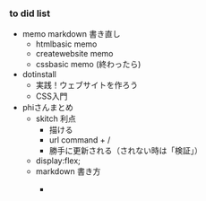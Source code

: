 ### to did list
* memo markdown 書き直し
  + htmlbasic memo
  + createwebsite memo
  + cssbasic memo (終わったら)
* dotinstall
  + 実践！ウェブサイトを作ろう
  + CSS入門
* phiさんまとめ
  + skitch 利点
    - 描ける
    - url command + /
    - 勝手に更新される（されない時は「検証」）
  + display:flex;
  + markdown 書き方
    - ~~~ ~~~